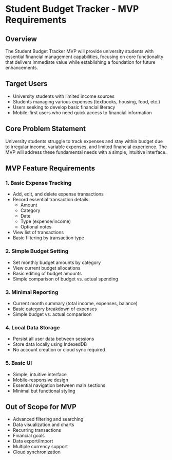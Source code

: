 # Student Budget Tracker - MVP Requirements

## Overview
The Student Budget Tracker MVP will provide university students with essential financial management capabilities, focusing on core functionality that delivers immediate value while establishing a foundation for future enhancements.

## Target Users
- University students with limited income sources
- Students managing various expenses (textbooks, housing, food, etc.)
- Users seeking to develop basic financial literacy
- Mobile-first users who need quick access to financial information

## Core Problem Statement
University students struggle to track expenses and stay within budget due to irregular income, variable expenses, and limited financial experience. The MVP will address these fundamental needs with a simple, intuitive interface.

## MVP Feature Requirements

### 1. Basic Expense Tracking
- Add, edit, and delete expense transactions
- Record essential transaction details:
  - Amount
  - Category
  - Date
  - Type (expense/income)
  - Optional notes
- View list of transactions
- Basic filtering by transaction type

### 2. Simple Budget Setting
- Set monthly budget amounts by category
- View current budget allocations
- Basic editing of budget amounts
- Simple comparison of budget vs. actual spending

### 3. Minimal Reporting
- Current month summary (total income, expenses, balance)
- Basic category breakdown of expenses
- Simple budget vs. actual comparison

### 4. Local Data Storage
- Persist all user data between sessions
- Store data locally using IndexedDB
- No account creation or cloud sync required

### 5. Basic UI
- Simple, intuitive interface
- Mobile-responsive design
- Essential navigation between main sections
- Minimal but functional styling

## Out of Scope for MVP
- Advanced filtering and searching
- Data visualization and charts
- Recurring transactions
- Financial goals
- Data export/import
- Multiple currency support
- Cloud synchronization
